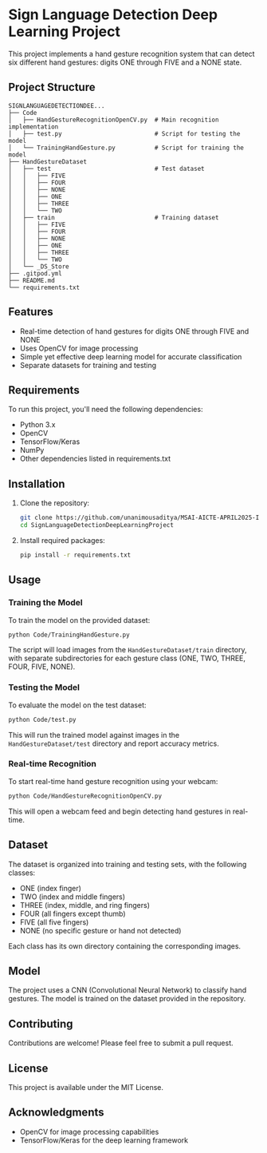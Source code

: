 # Sign Language Detection Deep Learning Project

This project implements a hand gesture recognition system that can detect six different hand gestures: digits ONE through FIVE and a NONE state.

## Project Structure

```
SIGNLANGUAGEDETECTIONDEE...
├── Code
│   ├── HandGestureRecognitionOpenCV.py  # Main recognition implementation
│   ├── test.py                          # Script for testing the model
│   └── TrainingHandGesture.py           # Script for training the model
├── HandGestureDataset
│   ├── test                             # Test dataset
│   │   ├── FIVE
│   │   ├── FOUR
│   │   ├── NONE
│   │   ├── ONE
│   │   ├── THREE
│   │   └── TWO
│   ├── train                            # Training dataset
│   │   ├── FIVE
│   │   ├── FOUR
│   │   ├── NONE
│   │   ├── ONE
│   │   ├── THREE
│   │   └── TWO
│   └── _DS_Store
├── .gitpod.yml
├── README.md
└── requirements.txt
```

## Features

- Real-time detection of hand gestures for digits ONE through FIVE and NONE
- Uses OpenCV for image processing
- Simple yet effective deep learning model for accurate classification
- Separate datasets for training and testing

## Requirements

To run this project, you'll need the following dependencies:
- Python 3.x
- OpenCV
- TensorFlow/Keras
- NumPy
- Other dependencies listed in requirements.txt

## Installation

1. Clone the repository:
   ```bash
   git clone https://github.com/unanimousaditya/MSAI-AICTE-APRIL2025-INTERNSHIP/tree/main/SignLanguageDetectionDeepLearning
   cd SignLanguageDetectionDeepLearningProject
   ```

2. Install required packages:
   ```bash
   pip install -r requirements.txt
   ```

## Usage

### Training the Model

To train the model on the provided dataset:

```bash
python Code/TrainingHandGesture.py
```

The script will load images from the `HandGestureDataset/train` directory, with separate subdirectories for each gesture class (ONE, TWO, THREE, FOUR, FIVE, NONE).

### Testing the Model

To evaluate the model on the test dataset:

```bash
python Code/test.py
```

This will run the trained model against images in the `HandGestureDataset/test` directory and report accuracy metrics.

### Real-time Recognition

To start real-time hand gesture recognition using your webcam:

```bash
python Code/HandGestureRecognitionOpenCV.py
```

This will open a webcam feed and begin detecting hand gestures in real-time.

## Dataset

The dataset is organized into training and testing sets, with the following classes:
- ONE (index finger)
- TWO (index and middle fingers)
- THREE (index, middle, and ring fingers)
- FOUR (all fingers except thumb)
- FIVE (all five fingers)
- NONE (no specific gesture or hand not detected)

Each class has its own directory containing the corresponding images.

## Model

The project uses a CNN (Convolutional Neural Network) to classify hand gestures. The model is trained on the dataset provided in the repository.

## Contributing

Contributions are welcome! Please feel free to submit a pull request.

## License

This project is available under the MIT License.

## Acknowledgments

- OpenCV for image processing capabilities
- TensorFlow/Keras for the deep learning framework
